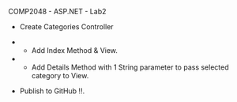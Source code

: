 COMP2048 - ASP.NET - Lab2

- Create Categories Controller
- - Add Index Method & View.
- - Add Details Method with 1 String parameter to pass selected category to View.

- Publish to GitHub !!.